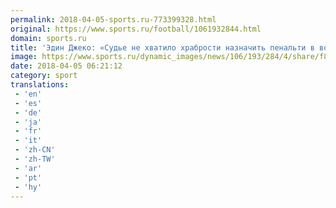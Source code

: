 ```yaml
---
permalink: 2018-04-05-sports.ru-773399328.html
original: https://www.sports.ru/football/1061932844.html
domain: sports.ru
title: 'Эдин Джеко: «Судье не хватило храбрости назначить пенальти в ворота «Барсы»'
image: https://www.sports.ru/dynamic_images/news/106/193/284/4/share/f80221.png
date: 2018-04-05 06:21:12
category: sport
translations: 
 - 'en'
 - 'es'
 - 'de'
 - 'ja'
 - 'fr'
 - 'it'
 - 'zh-CN'
 - 'zh-TW'
 - 'ar'
 - 'pt'
 - 'hy'
---
```


